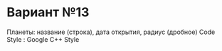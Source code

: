 # Вариант №13
Планеты: название (строка), дата открытия, радиус (дробное)
Code Style : Google C++ Style
